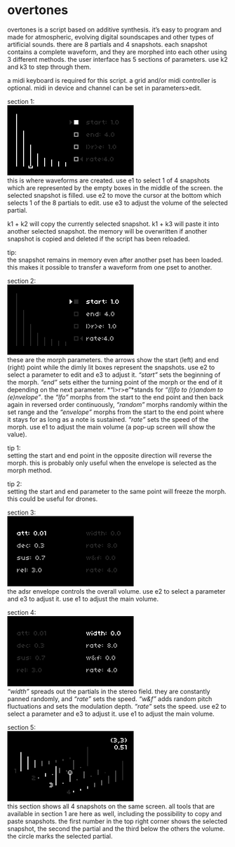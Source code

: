 # overtones
overtones is a script based on additive synthesis. it’s easy to program and made for atmospheric, evolving digital soundscapes and other types of artificial sounds. there are 8 partials and 4 snapshots. each snapshot contains a complete waveform, and they are morphed into each other using 3 different methods. the user interface has 5 sections of parameters. use k2 and k3 to step through them.

a midi keyboard is required for this script. a grid and/or midi controller is optional. midi in device and channel can be set in parameters>edit.

section 1:  
![](overtones_section1.png)  
this is where waveforms are created. use e1 to select 1 of 4 snapshots which are represented by the empty boxes in the middle of the screen. the selected snapshot is filled. use e2 to move the cursor at the bottom which selects 1 of the 8 partials to edit. use e3 to adjust the volume of the selected partial.

k1 + k2 will copy the currently selected snapshot. k1 + k3 will paste it into another selected snapshot. the memory will be overwritten if another snapshot is copied and deleted if the script has been reloaded.

tip:  
the snapshot remains in memory even after another pset has been loaded. this makes it possible to transfer a waveform from one pset to another.

section 2:  
![](overtones_section2.png)  
these are the morph parameters. the arrows show the start (left) and end (right) point while the dimly lit boxes represent the snapshots. use e2 to select a parameter to edit and e3 to adjust it. *“start”* sets the beginning of the morph. *“end”* sets either the turning point of the morph or the end of it depending on the next parameter. *“l>r>e”*stands for *“(l)fo to (r)andom to (e)nvelope”*. the *“lfo”* morphs from the start to the end point and then back again in reversed order continuously, *“random”* morphs randomly within the set range and the *“envelope”* morphs from the start to the end point where it stays for as long as a note is sustained. *“rate”* sets the speed of the morph. use e1 to adjust the main volume (a pop-up screen will show the value).

tip 1:  
setting the start and end point in the opposite direction will reverse the morph. this is probably only useful when the envelope is selected as the morph method.

tip 2:  
setting the start and end parameter to the same point will freeze the morph. this could be useful for drones.

section 3:  
![](overtones_section3.png)  
the adsr envelope controls the overall volume. use e2 to select a parameter and e3 to adjust it. use e1 to adjust the main volume.

section 4:  
![](overtones_section4.png)  
*“width”* spreads out the partials in the stereo field. they are constantly panned randomly, and *“rate”* sets the speed. *“w&f”* adds random pitch fluctuations and sets the modulation depth. *“rate”* sets the speed. use e2 to select a parameter and e3 to adjust it. use e1 to adjust the main volume.

section 5:  
![](overtones_section5.png)  
this section shows all 4 snapshots on the same screen. all tools that are available in section 1 are here as well, including the possibility to copy and paste snapshots. the first number in the top right corner shows the selected snapshot, the second the partial and the third below the others the volume. the circle marks the selected partial.
